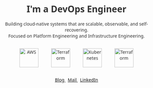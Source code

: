 <div align="center" style="font-family: 'Segoe UI', sans-serif; color: #333;">


  <h1>I'm a DevOps Engineer</h1>
<!--   <hr style="width: 60%; border: 0.5px solid #ddd; margin: 32px 0;" />
  <p style="font-size: 15px; max-width: 600px; line-height: 1.6; margin-bottom: 30px;"> -->
    Building cloud-native systems that are scalable, observable, and self-recovering.<br>
    Focused on Platform Engineering and Infrastructure Engineering.
  </p>
  
  <p style="font-size: 14px; color: #555; line-height: 1.8; margin-bottom: 30px;">
  </p>
  <div style="display: flex; justify-content: center; align-items: center; gap: 40px; flex-wrap: wrap; margin-bottom: 30px;">
    <img src="https://techstack-generator.vercel.app/aws-icon.svg" alt="AWS" width="60" />
    <img src="https://raw.githubusercontent.com/marwin1991/profile-technology-icons/refs/heads/main/icons/terraform.png" alt="Terraform" width="60" />
    <img src="https://techstack-generator.vercel.app/kubernetes-icon.svg" alt="Kubernetes" width="60" />
    <img src="https://raw.githubusercontent.com/marwin1991/profile-technology-icons/refs/heads/main/icons/ci_cd.png" alt="Terraform" width="60" />
  </div>
  
  <p style="margin-bottom: 40px;">
    <a href="https://blog.itmango.net"> 
      Blog
    </a>
    &nbsp;
    <a href="mailto:promotion0402@gmail.com">
      Mail
    </a>
    &nbsp;
    <a href="https://www.linkedin.com/in/iizuna">
      LinkedIn
    </a>
  </p>
<!--   <hr style="width: 60%; border: 0.5px solid #ddd; margin: 32px 0;" />
 -->
</div>
